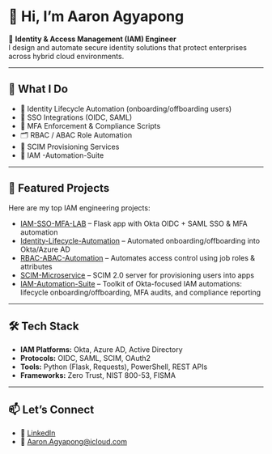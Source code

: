 # 👋 Hi, I’m Aaron Agyapong  

🔐 **Identity & Access Management (IAM) Engineer**  
I design and automate secure identity solutions that protect enterprises across hybrid cloud environments.  

---

## 🚀 What I Do
- 🔑 Identity Lifecycle Automation (onboarding/offboarding users)  
- 🔐 SSO Integrations (OIDC, SAML)  
- 📲 MFA Enforcement & Compliance Scripts  
- 🗂️ RBAC / ABAC Role Automation  
- 🌉 SCIM Provisioning Services
- 🔑 IAM -Automation-Suite 

---

## 📌 Featured Projects
Here are my top IAM engineering projects:  

- [IAM-SSO-MFA-LAB](https://github.com/mraaron360/IAM-SSO-MFA-LAB) – Flask app with Okta OIDC + SAML SSO & MFA automation  
- [Identity-Lifecycle-Automation](https://github.com/mraaron360/Identity-lifecycle-automation-testing.) – Automated onboarding/offboarding into Okta/Azure AD  
- [RBAC-ABAC-Automation](https://github.com/mraaron360/RBAC-AND-ABAC) – Automates access control using job roles & attributes  
- [SCIM-Microservice](https://github.com/mraaron360/SCIM-MICROSERVICE-) – SCIM 2.0 server for provisioning users into apps
- [IAM-Automation-Suite](https://github.com/mraaron360/iam-automation-suite) – Toolkit of Okta-focused IAM automations: lifecycle onboarding/offboarding, MFA audits, and compliance reporting


---

## 🛠️ Tech Stack
- **IAM Platforms:** Okta, Azure AD, Active Directory  
- **Protocols:** OIDC, SAML, SCIM, OAuth2  
- **Tools:** Python (Flask, Requests), PowerShell, REST APIs  
- **Frameworks:** Zero Trust, NIST 800-53, FISMA  

---

## 📫 Let’s Connect
- 💼 [LinkedIn](https://www.linkedin.com/in/aaron-agyapong-6b8b4889/) 
- 📧 [Aaron.Agyapong@icloud.com](mailto:Aaron.Agyapong@icloud.com)  
